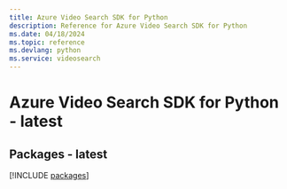 ```yaml
---
title: Azure Video Search SDK for Python
description: Reference for Azure Video Search SDK for Python
ms.date: 04/18/2024
ms.topic: reference
ms.devlang: python
ms.service: videosearch
---
```

# Azure Video Search SDK for Python - latest
## Packages - latest
[!INCLUDE [packages](video-search-index.md)]